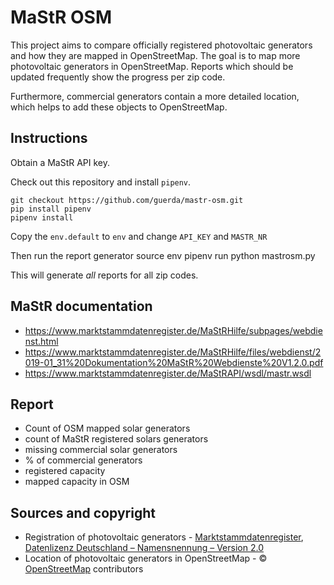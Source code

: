 MaStR OSM
=========
This project aims to compare officially registered photovoltaic generators and how they are mapped in OpenStreetMap.
The goal is to map more photovoltaic generators in OpenStreetMap. Reports which should be updated frequently show the progress per zip code.

Furthermore, commercial generators contain a more detailed location, which helps to add these objects to OpenStreetMap.

Instructions
------------
Obtain a MaStR API key.

Check out this repository and install `pipenv`.

    git checkout https://github.com/guerda/mastr-osm.git
    pip install pipenv
    pipenv install

Copy the `env.default` to `env` and change `API_KEY` and `MASTR_NR`

Then run the report generator
    source env
    pipenv run python mastrosm.py

This will generate _all_ reports for all zip codes.


MaStR documentation
-------------------
* https://www.marktstammdatenregister.de/MaStRHilfe/subpages/webdienst.html
* https://www.marktstammdatenregister.de/MaStRHilfe/files/webdienst/2019-01_31%20Dokumentation%20MaStR%20Webdienste%20V1.2.0.pdf
* https://www.marktstammdatenregister.de/MaStRAPI/wsdl/mastr.wsdl


Report
------
* Count of OSM mapped solar generators
* count of MaStR registered solars generators
* missing commercial solar generators
* % of commercial generators
* registered capacity
* mapped capacity in OSM

Sources and copyright
---------------------
* Registration of photovoltaic generators - [Marktstammdatenregister](https://www.marktstammdatenregister.de/MaStR/), [Datenlizenz Deutschland – Namensnennung – Version 2.0](https://www.govdata.de/dl-de/by-2-0)
* Location of photovoltaic generators in OpenStreetMap - &copy; [OpenStreetMap](https://www.openstreetmap.org/copyright) contributors